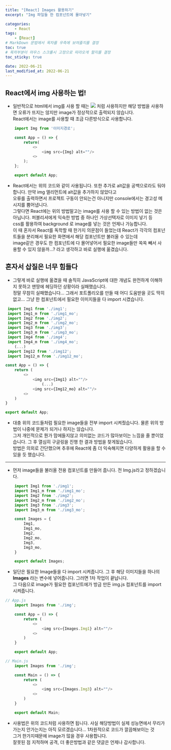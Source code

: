```yaml
---
title: "[React] Images 활용하기"
excerpt: "Img 파일들 한 컴포넌트에 몰아넣기"

categories:
    - React
tags:
    - [React]
# MarkDown 문법에서 목차를 우측에 보여줄지를 결정
toc: true
# 목차부분이 마우스 스크롤시 고정으로 따라오게 할지를 결정
toc_sticky: true

date: 2022-06-21
last_modified_at: 2022-06-21
---
```


## React에서 img 사용하는 법!
- 일반적으로 html에서 img를 사용 할 때는 **<img src="이미지경로">** 처럼 사용하지만 해당 방법을 사용하면 오류가 뜨지는 않지만 image가 정상적으로 출력되지 않습니다.    
React에서는 image를 사용할 때 조금 다른방식으로 사용합니다.

```javascript
    import Img from '이미지경로';

    const App = () => {
        return(
            <>
                <img src={Img} alt=""/>
            <>
        );
    };

    export default App;
```

- React에서는 위의  코드와 같이 사용됩니다. 또한 추가로 alt값을 공백으로라도 둬야합니다. 만약 img 엘리먼트에 alt값을 추가하지 않았다고   
오류를 출력하면서 프로젝트 구동이 안되는건 아니지만 console에서는 경고성 메시지를 뿜어냅니다.    
그렇다면 React에는 위의 방법말고는 image를 사용 할 수 있는 방법이 없는 것은 아닙니다. 퍼블리셔에게 익숙한 방법 중 하나인 가상선택자로 이미지 넣기 등   
css를 활용하여 background 로 image를 넣는 것은 언제나 가능합니다.    
이 때 혼자서 React를 독학할 때 한가지 의문점이 들었는데 React가 각각의 컴포넌트들을 분리해서 필요한 화면에서 해당 컴포넌트만 불러올 수 있는데   
image같은 경우도 한 컴포넌트에 다 몰어넣어서 필요한 image들만 쏙쏙 빼서 사용할 수 있지 않을까...? 라고 생각하고 바로 실행에 옮겼습니다.

## 혼자서 삽질은 너무 힘들다
- 그렇게 바로 실행에 옮겼을 때 솔직히 JavaScript에 대한 개념도 완전하게 이해하지 못하고 맨땅에 헤딩하던 상황이라 실패했습니다.   
정말 무참히 실패했습니다... 그래서 포트폴리오를 만들 때 어디 도움받을 곳도 딱히 없고... 그냥 한 컴포넌트에서 필요한 이미지들을 다 import 시켰습니다.    

```javascript
 import Img1 from './img1';
 import Img1_m from './img1_mo';
 import Img2 from './img2';
 import Img2_m from './img2_mo';
 import Img3 from './img3';
 import Img3_m from './img3_mo';
 import Img4 from './img4';
 import Img4_m from './img4_mo';
    (...)
 import Img12 from './img12';
 import Img12_m from './img12_mo';

const App = () => {
    return (
        <>
            <img src={Img1} alt=""/>
                (...)
            <img src={Img12_mo} alt=""/>
        <>
    )
}

export default App;
```

- 대충 위의 코드들처럼 필요한 image들을 전부 import 시켜줬습니다. 물론 위의 방법이 나중에 문제가 되거나 하지는 않습니다.    
그저 개인적으로 뭔가 맘에들지않고 의미없는 코드가 많아보이는 느낌을 줄 뿐이었습니다. 그 후 열심히 구글링을 진행 한 결과 방법을 찾게됬습니다.   
방법은 의외로 간단했으며 추후에 React에 좀 더 익숙해지면 다양하게 활용을 할 수 있을 듯 했습니다.    

---

- 먼저 image들을 불러올 전용 컴포넌트를 만들어 줍니다. 전 Img.js라고 정하겠습니다.

```javascript
    import Img1 from './img1';
    import Img1_m from './img1_mo';
    import Img2 from './img2';
    import Img2_m from './img2_mo';
    import Img3 from './img3';
    import Img3_m from './img3_mo';

    const Images = {
        Img1,
        Img1_mo,
        Img2,
        Img2_mo,
        Img3,
        Img3_mo,
    }

    export default Images;
```

- 일단은 필요한 Image들을 다 import 시켜줍니다. 그 후 해당 이미지들을 하나의 **Images** 라는 변수에 넣어줍니다. 그러면 1차 작업이 끝납니다.    
그 다음으로 image가 필요한 컴포넌트에가 방금 만든 img.js 컴포넌트를 import 시켜줍니다.

```javascript
// App.js
    import Images from './img';

    const App = () => {
        return (
            <>
                <img src={Images.Img1} alt=""/>
            <>
        )
    }

    export default App;
```
```javascript
// Main.js
    import Images from './img';

    const Main = () => {
        return (
            <>
                <img src={Images.Img3} alt=""/>
            <>
        )
    }

    export default Main;
```

- 사용법은 위의 코드처럼 사용하면 됩니다. 사실 해당방법이 실제 성능면에서 무리가 가는지 안가는지는 아직 모르겠습니다... 1차원적으로 코드가 깔끔해보이는 것    
그거 한가지때문에 image가 많을 경우 사용합니다.   
잘못된 점 지적하며 공격, 더 좋은방법과 같은 댓글은 언제나 감사합니다.